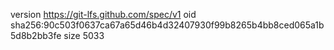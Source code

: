 version https://git-lfs.github.com/spec/v1
oid sha256:90c503f0637ca67a65d46b4d32407930f99b8265b4bb8ced065a1b5d8b2bb3fe
size 5033
